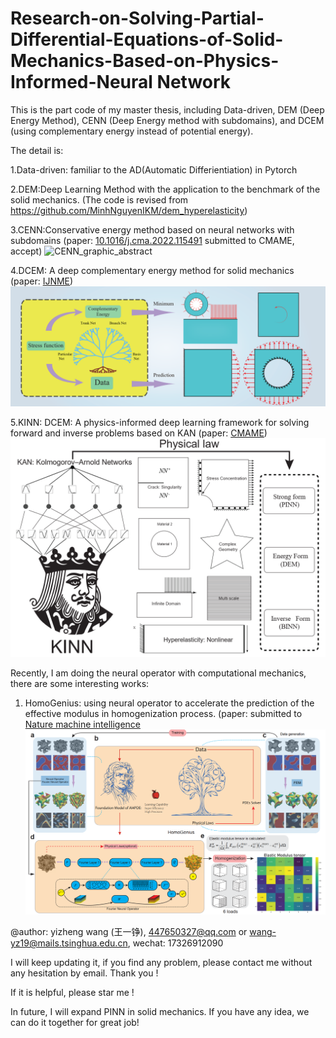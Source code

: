 # Research-on-Solving-Partial-Differential-Equations-of-Solid-Mechanics-Based-on-Physics-Informed-Neural Network





This is the part code of my master thesis, including Data-driven, DEM (Deep Energy Method), CENN (Deep Energy method with subdomains), and DCEM (using complementary energy instead of potential energy).

The detail is:

1.Data-driven: familiar to the AD(Automatic Differientiation) in Pytorch

2.DEM:Deep Learning Method with the application to the benchmark of the solid mechanics. (The code is revised from https://github.com/MinhNguyenIKM/dem_hyperelasticity)

3.CENN:Conservative energy method based on neural networks with subdomains (paper:
[10.1016/j.cma.2022.115491](https://www.sciencedirect.com/science/article/pii/S0045782522005096?via%3Dihub#da1) submitted to CMAME, accept) 
![CENN_graphic_abstract](./CENN_graphic_abstract.png)

4.DCEM: A deep complementary energy method for solid mechanics (paper:
[IJNME](https://onlinelibrary.wiley.com/doi/full/10.1002/nme.7585)) 
![DCEM_graphic_abstract](./DCEM_graphic_abstract.png)

5.KINN: DCEM: A physics-informed deep learning framework for solving forward and inverse problems based on KAN (paper:
[CMAME](https://arxiv.org/pdf/2406.11045)) 
![KINN_graphic_abstract](./KINN_graphic_abstract.png)

Recently, I am doing the neural operator with computational mechanics, there are some interesting works:

1. HomoGenius: using neural operator to accelerate the prediction of the effective modulus in homogenization process. (paper: submitted to [Nature machine intelligence](https://www.researchsquare.com/article/rs-3994416/v1)
![HOMO_graphic_abstract](./HOMO_graphic_abstract.png)

@author: yizheng wang (王一铮), 447650327@qq.com or wang-yz19@mails.tsinghua.edu.cn, wechat: 17326912090

I will keep updating it, if you find any problem, please contact me without any hesitation by email. Thank you !

If it is helpful, please star me !

In future, I will expand PINN in solid mechanics. If you have any idea, we can do it together for great job!